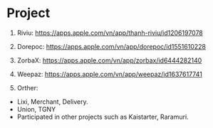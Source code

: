 # Project

1. Riviu:
https://apps.apple.com/vn/app/thanh-riviu/id1206197078
  
2. Dorepoc:
https://apps.apple.com/vn/app/dorepoc/id1551610228

3. ZorbaX:
https://apps.apple.com/vn/app/zorbax/id6444282140

4. Weepaz:
https://apps.apple.com/vn/app/weepaz/id1637617741

5. Orther:
- Lixi, Merchant, Delivery.
- Union, TGNY
- Participated in other projects such as Kaistarter, Raramuri.
